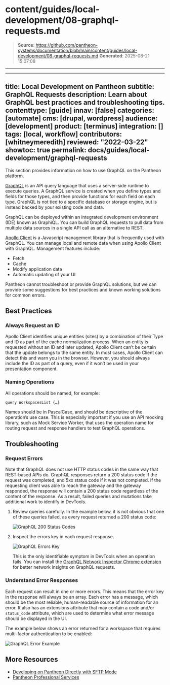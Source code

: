 # content/guides/local-development/08-graphql-requests.md

> **Source**: https://github.com/pantheon-systems/documentation/blob/main/content/guides/local-development/08-graphql-requests.md
> **Generated**: 2025-08-21 15:07:08

---

---
title: Local Development on Pantheon
subtitle: GraphQL Requests
description: Learn about GraphQL best practices and troubleshooting tips.
contenttype: [guide]
innav: [false]
categories: [automate]
cms: [drupal, wordpress]
audience: [development]
product: [terminus]
integration: []
tags: [local, workflow]
contributors: [whitneymeredith]
reviewed: "2022-03-22"
showtoc: true
permalink: docs/guides/local-development/graphql-requests
---

This section provides information on how to use GraphQL on the Pantheon platform.

[GraphQL](https://graphql.org/) is an API query language that uses a server-side runtime to execute queries. A GraphQL service is created when you define types and fields for those types, and then provide functions for each field on each type. GraphQL is not tied to a specific database or storage engine, but is instead backed by your existing code and data.

GraphQL can be deployed within an integrated development environment (IDE) known as GraphiQL. You can build GraphQL requests to pull data from multiple data sources in a single API call as an alternative to REST.

[Apollo Client](https://www.apollographql.com/docs/react/) is a Javascript management library that is frequently used with GraphQL. You can manage local and remote data when using Apollo Client with GraphQL. Management features include:

- Fetch
- Cache
- Modify application data
- Automatic updating of your UI

Pantheon cannot troubleshoot or provide GraphQL solutions, but we can provide some suggestions for best practices and known working solutions for common errors. 

## Best Practices

### Always Request an ID

Apollo Client identifies unique entities (sites) by a combination of their Type and ID as part of the cache normalization process. When an entity is requested without an ID and later updated, Apollo Client can’t be certain that the update belongs to the same entity. In most cases, Apollo Client can detect this and warn you in the browser. However, you should always include the ID as part of a query, even if it won’t be used in your presentation component.

### Naming Operations

All operations should be named, for example:

`query WorkspacesList {…}` 

Names should be in PascalCase, and should be descriptive of the operation’s use case. This is especially important if you use an API mocking library, such as Mock Service Worker, that uses the operation name for routing request and response handlers to test GraphQL operations.

## Troubleshooting

### Request Errors

Note that GraphQL does not use HTTP status codes in the same way that REST-based APIs do. GraphQL responses return a 200 status code if the request was completed, and 5xx status code if it was not completed. If the requesting client was able to reach the gateway and the gateway responded, the response will contain a 200 status code regardless of the content of the response. As a result, failed queries and mutations take additional work to identify in DevTools.

1. Review queries carefully. In the example below, it is not obvious that one of these queries failed, as every request returned a 200 status code:

    ![GraphQL 200 Status Codes](../../../images/graphql-200-status.png)

1. Inspect the errors key in each request response.

    ![GraphQL Errors Key](../../../images/graphql-errors-key.png)

    This is the only identifiable symptom in DevTools when an operation fails. You can install the [GraphQL Network Inspector Chrome extension](https://chrome.google.com/webstore/detail/graphql-network-inspector/ndlbedplllcgconngcnfmkadhokfaaln?hl=en-GB) for better network insights on GraphQL requests.

### Understand Error Responses

Each request can result in one or more errors. This means that the error key in the response will always be an array. Each error has a message, which should be the most reliable, human-readable source of information for an error. It also has an extensions attribute that may contain a code and/or `status_code` attribute, which are used to determine what error message should be displayed in the UI.

The example below shows an error returned for a workspace that requires multi-factor authentication to be enabled:

![GraphQL Error Example](../../../images/graphql-error-example.png)

## More Resources

- [Developing on Pantheon Directly with SFTP Mode](/sftp)
- [Pantheon Professional Services](/guides/professional-services)